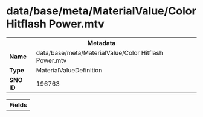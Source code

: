 <h1>data/base/meta/MaterialValue/Color Hitflash Power.mtv</h1><table><tr><th colspan="100%">Metadata</th></tr><tr><td><b>Name</b></td><td>data/base/meta/MaterialValue/Color Hitflash Power.mtv</td></tr><tr><td><b>Type</b></td><td>MaterialValueDefinition</td></tr><tr><td><b>SNO ID</b></td><td>196763</td></tr></table>

<table><tr><th colspan="100%">Fields</th></tr></table>

